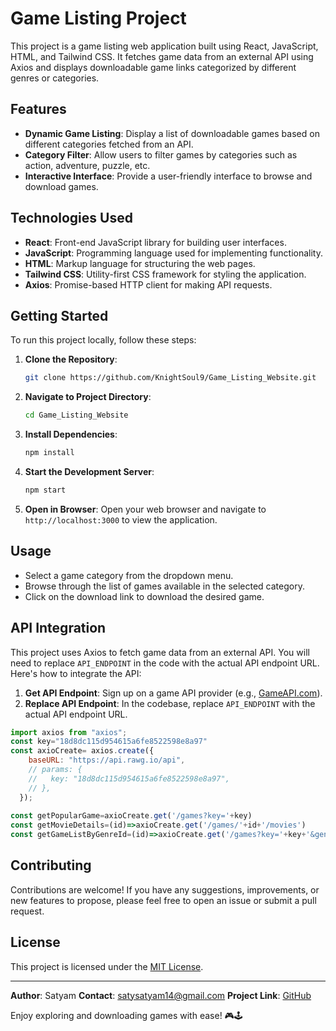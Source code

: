 # Game Listing Project

This project is a game listing web application built using React, JavaScript, HTML, and Tailwind CSS. It fetches game data from an external API using Axios and displays downloadable game links categorized by different genres or categories.

## Features

- **Dynamic Game Listing**: Display a list of downloadable games based on different categories fetched from an API.
- **Category Filter**: Allow users to filter games by categories such as action, adventure, puzzle, etc.
- **Interactive Interface**: Provide a user-friendly interface to browse and download games.

## Technologies Used

- **React**: Front-end JavaScript library for building user interfaces.
- **JavaScript**: Programming language used for implementing functionality.
- **HTML**: Markup language for structuring the web pages.
- **Tailwind CSS**: Utility-first CSS framework for styling the application.
- **Axios**: Promise-based HTTP client for making API requests.

## Getting Started

To run this project locally, follow these steps:

1. **Clone the Repository**:
   ```bash
   git clone https://github.com/KnightSoul9/Game_Listing_Website.git
   ```

2. **Navigate to Project Directory**:
   ```bash
   cd Game_Listing_Website
   ```

3. **Install Dependencies**:
   ```bash
   npm install
   ```

4. **Start the Development Server**:
   ```bash
   npm start
   ```

5. **Open in Browser**:
   Open your web browser and navigate to `http://localhost:3000` to view the application.

## Usage

- Select a game category from the dropdown menu.
- Browse through the list of games available in the selected category.
- Click on the download link to download the desired game.

## API Integration

This project uses Axios to fetch game data from an external API. You will need to replace `API_ENDPOINT` in the code with the actual API endpoint URL. Here's how to integrate the API:

1. **Get API Endpoint**: Sign up on a game API provider (e.g., [GameAPI.com](https://api.rawg.io/api)).
2. **Replace API Endpoint**: In the codebase, replace `API_ENDPOINT` with the actual API endpoint URL.

```javascript
import axios from "axios";
const key="18d8dc115d954615a6fe8522598e8a97"
const axioCreate= axios.create({
    baseURL: "https://api.rawg.io/api",
    // params: {
    //   key: "18d8dc115d954615a6fe8522598e8a97",
    // },
  });
  
const getPopularGame=axioCreate.get('/games?key='+key)
const getMovieDetails=(id)=>axioCreate.get('/games/'+id+'/movies')
const getGameListByGenreId=(id)=>axioCreate.get('/games?key='+key+'&genres='+id)
```

## Contributing

Contributions are welcome! If you have any suggestions, improvements, or new features to propose, please feel free to open an issue or submit a pull request.

## License

This project is licensed under the [MIT License](LICENSE).

---

**Author**: Satyam 
**Contact**: satysatyam14@gmail.com
**Project Link**: [GitHub](https://github.com/KnightSoul9/Game_Listing_Website)

Enjoy exploring and downloading games with ease! 🎮🕹
